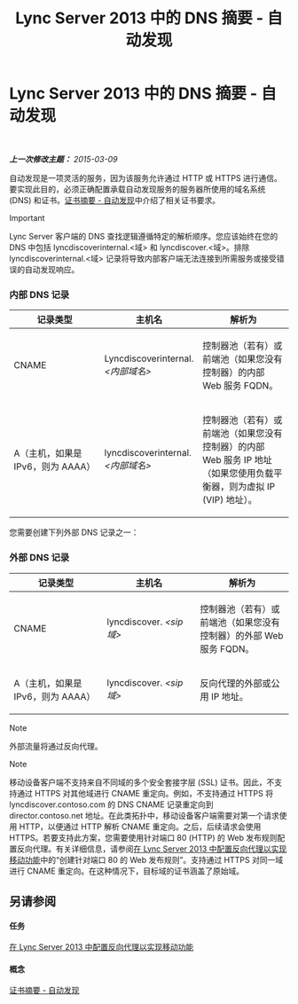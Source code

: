 ﻿---
title: Lync Server 2013 中的 DNS 摘要 - 自动发现
TOCTitle: Lync Server 2013 中的 DNS 摘要 - 自动发现
ms:assetid: b336a2ae-0e58-4b74-b606-aedbbd411587
ms:mtpsurl: https://technet.microsoft.com/zh-cn/library/JJ945644(v=OCS.15)
ms:contentKeyID: 52061099
ms.date: 05/19/2016
mtps_version: v=OCS.15
ms.translationtype: HT
---

# Lync Server 2013 中的 DNS 摘要 - 自动发现

 

_**上一次修改主题：** 2015-03-09_

自动发现是一项灵活的服务，因为该服务允许通过 HTTP 或 HTTPS 进行通信。要实现此目的，必须正确配置承载自动发现服务的服务器所使用的域名系统 (DNS) 和证书。[证书摘要 - 自动发现](lync-server-2013-certificate-summary-autodiscover.md)中介绍了相关证书要求。

> [!IMPORTANT]
> Lync Server 客户端的 DNS 查找逻辑遵循特定的解析顺序。您应该始终在您的 DNS 中包括 lyncdiscoverinternal.&lt;域&gt; 和 lyncdiscover.&lt;域&gt;。排除 lyncdiscoverinternal.&lt;域&gt; 记录将导致内部客户端无法连接到所需服务或接受错误的自动发现响应。


### 内部 DNS 记录

<table>
<colgroup>
<col style="width: 33%" />
<col style="width: 33%" />
<col style="width: 33%" />
</colgroup>
<thead>
<tr class="header">
<th>记录类型</th>
<th>主机名</th>
<th>解析为</th>
</tr>
</thead>
<tbody>
<tr class="odd">
<td><p>CNAME</p></td>
<td><p>Lyncdiscoverinternal.<em>&lt;内部域名&gt;</em></p></td>
<td><p>控制器池（若有）或前端池（如果您没有控制器）的内部 Web 服务 FQDN。</p></td>
</tr>
<tr class="even">
<td><p>A（主机，如果是 IPv6，则为 AAAA）</p></td>
<td><p>lyncdiscoverinternal.<em>&lt;内部域名&gt;</em></p></td>
<td><p>控制器池（若有）或前端池（如果您没有控制器）的内部 Web 服务 IP 地址（如果您使用负载平衡器，则为虚拟 IP (VIP) 地址）。</p></td>
</tr>
</tbody>
</table>


您需要创建下列外部 DNS 记录之一：

### 外部 DNS 记录

<table>
<colgroup>
<col style="width: 33%" />
<col style="width: 33%" />
<col style="width: 33%" />
</colgroup>
<thead>
<tr class="header">
<th>记录类型</th>
<th>主机名</th>
<th>解析为</th>
</tr>
</thead>
<tbody>
<tr class="odd">
<td><p>CNAME</p></td>
<td><p>lyncdiscover. <em>&lt;sip 域&gt;</em></p></td>
<td><p>控制器池（若有）或前端池（如果您没有 控制器）的外部 Web 服务 FQDN。</p></td>
</tr>
<tr class="even">
<td><p>A（主机，如果是 IPv6，则为 AAAA）</p></td>
<td><p>lyncdiscover. <em>&lt;sip 域&gt;</em></p></td>
<td><p>反向代理的外部或公用 IP 地址。</p></td>
</tr>
</tbody>
</table>


> [!NOTE]  
> 外部流量将通过反向代理。



> [!NOTE]  
> 移动设备客户端不支持来自不同域的多个安全套接字层 (SSL) 证书。因此，不支持通过 HTTPS 对其他域进行 CNAME 重定向。例如，不支持通过 HTTPS 将 lyncdiscover.contoso.com 的 DNS CNAME 记录重定向到 director.contoso.net 地址。在此类拓扑中，移动设备客户端需要对第一个请求使用 HTTP，以便通过 HTTP 解析 CNAME 重定向。之后，后续请求会使用 HTTPS。若要支持此方案，您需要使用针对端口 80 (HTTP) 的 Web 发布规则配置反向代理。有关详细信息，请参阅<a href="lync-server-2013-configuring-the-reverse-proxy-for-mobility.md">在 Lync Server 2013 中配置反向代理以实现移动功能</a>中的“创建针对端口 80 的 Web 发布规则”。支持通过 HTTPS 对同一域进行 CNAME 重定向。在这种情况下，目标域的证书涵盖了原始域。



## 另请参阅

#### 任务

[在 Lync Server 2013 中配置反向代理以实现移动功能](lync-server-2013-configuring-the-reverse-proxy-for-mobility.md)  

#### 概念

[证书摘要 - 自动发现](lync-server-2013-certificate-summary-autodiscover.md)

